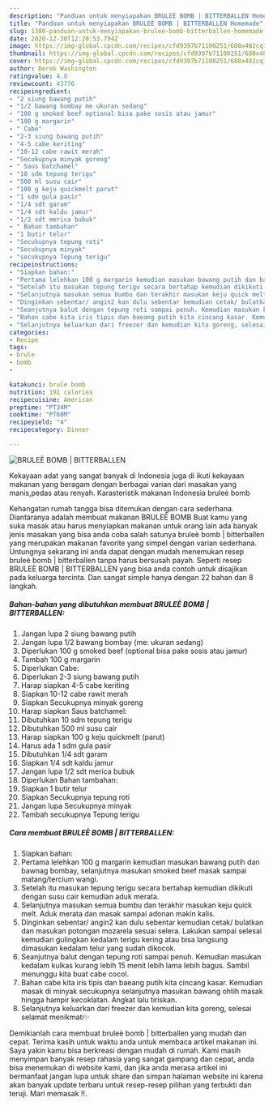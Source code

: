 ```yaml
---
description: "Panduan untuk menyiapakan BRULEÈ BOMB | BITTERBALLEN Homemade"
title: "Panduan untuk menyiapakan BRULEÈ BOMB | BITTERBALLEN Homemade"
slug: 1380-panduan-untuk-menyiapakan-brulee-bomb-bitterballen-homemade
date: 2020-12-30T12:20:53.794Z
image: https://img-global.cpcdn.com/recipes/cfd9397b71100251/680x482cq70/brulee-bomb-bitterballen-foto-resep-utama.jpg
thumbnail: https://img-global.cpcdn.com/recipes/cfd9397b71100251/680x482cq70/brulee-bomb-bitterballen-foto-resep-utama.jpg
cover: https://img-global.cpcdn.com/recipes/cfd9397b71100251/680x482cq70/brulee-bomb-bitterballen-foto-resep-utama.jpg
author: Derek Washington
ratingvalue: 4.8
reviewcount: 43776
recipeingredient:
- "2 siung bawang putih"
- "1/2 bawang bombay me ukuran sedang"
- "100 g smoked beef optional bisa pake sosis atau jamur"
- "100 g margarin"
- " Cabe"
- "2-3 siung bawang putih"
- "4-5 cabe keriting"
- "10-12 cabe rawit merah"
- "Secukupnya minyak goreng"
- " Saus batchamel"
- "10 sdm tepung terigu"
- "500 ml susu cair"
- "100 g keju quickmelt parut"
- "1 sdm gula pasir"
- "1/4 sdt garam"
- "1/4 sdt kaldu jamur"
- "1/2 sdt merica bubuk"
- " Bahan tambahan"
- "1 butir telur"
- "Secukupnya tepung roti"
- "Secukupnya minyak"
- "secukupnya Tepung terigu"
recipeinstructions:
- "Siapkan bahan:"
- "Pertama lelehkan 100 g margarin kemudian masukan bawang putih dan bawnag bombay, selanjutnya masukan smoked beef masak sampai matang/tercium wangi."
- "Setelah itu masukan tepung terigu secara bertahap kemudian dikikuti dengan susu cair kemudian aduk merata."
- "Selanjutnya masukan semua bumbu dan terakhir masukan keju quick melt. Aduk merata dan masak sampai adonan makin kalis."
- "Dinginkan sebentar/ angin2 kan dulu sebentar kemudian cetak/ bulatkan dan masukan potongan mozarela sesuai selera. Lakukan sampai selesai kemudian gulingkan kedalam terigu kering atau bisa langsung dimasukan kedalam telur yang sudah dikocok."
- "Seanjutnya balut dengan tepung roti sampai penuh. Kemudian masukan kedalam kulkas kurang lebih 15 menit lebih lama lebih bagus. Sambil menunggu kita buat cabe cocol."
- "Bahan cabe kita iris tipis dan baeang putih kita cincang kasar. Kemudian masak di minyak secukupnya selanjutnya masukan bawang ohtih masak hingga hampir kecoklatan. Angkat lalu tiriskan."
- "Selanjutnya keluarkan dari freezer dan kemudian kita goreng, selesai selamat menikmati✨"
categories:
- Recipe
tags:
- brule
- bomb
- 

katakunci: brule bomb  
nutrition: 191 calories
recipecuisine: American
preptime: "PT34M"
cooktime: "PT60M"
recipeyield: "4"
recipecategory: Dinner

---
```



![BRULEÈ BOMB | BITTERBALLEN](https://img-global.cpcdn.com/recipes/cfd9397b71100251/680x482cq70/brulee-bomb-bitterballen-foto-resep-utama.jpg)

Kekayaan adat yang sangat banyak di Indonesia juga di ikuti kekayaan makanan yang beragam dengan berbagai varian dari masakan yang manis,pedas atau renyah. Karasteristik makanan Indonesia bruleè bomb 



Kehangatan rumah tangga bisa ditemukan dengan cara sederhana. Diantaranya adalah membuat makanan BRULEÈ BOMB 
Buat kamu yang suka masak atau harus menyiapkan makanan untuk orang lain ada banyak jenis masakan yang bisa anda coba salah satunya bruleè bomb | bitterballen yang merupakan makanan favorite yang simpel dengan varian sederhana. Untungnya sekarang ini anda dapat dengan mudah menemukan resep bruleè bomb | bitterballen tanpa harus bersusah payah.
Seperti resep BRULEÈ BOMB | BITTERBALLEN yang bisa anda contoh untuk disajikan pada keluarga tercinta. Dan sangat simple hanya dengan 22 bahan dan 8 langkah.


<!--inarticleads1-->

##### Bahan-bahan yang dibutuhkan membuat BRULEÈ BOMB | BITTERBALLEN:

1. Jangan lupa 2 siung bawang putih
1. Jangan lupa 1/2 bawang bombay (me: ukuran sedang)
1. Diperlukan 100 g smoked beef (optional bisa pake sosis atau jamur)
1. Tambah 100 g margarin
1. Diperlukan  Cabe:
1. Diperlukan 2-3 siung bawang putih
1. Harap siapkan 4-5 cabe keriting
1. Siapkan 10-12 cabe rawit merah
1. Siapkan Secukupnya minyak goreng
1. Harap siapkan  Saus batchamel:
1. Dibutuhkan 10 sdm tepung terigu
1. Dibutuhkan 500 ml susu cair
1. Harap siapkan 100 g keju quickmelt (parut)
1. Harus ada 1 sdm gula pasir
1. Dibutuhkan 1/4 sdt garam
1. Siapkan 1/4 sdt kaldu jamur
1. Jangan lupa 1/2 sdt merica bubuk
1. Diperlukan  Bahan tambahan:
1. Siapkan 1 butir telur
1. Siapkan Secukupnya tepung roti
1. Jangan lupa Secukupnya minyak
1. Tambah secukupnya Tepung terigu




<!--inarticleads2-->

##### Cara membuat  BRULEÈ BOMB | BITTERBALLEN:

1. Siapkan bahan:
1. Pertama lelehkan 100 g margarin kemudian masukan bawang putih dan bawnag bombay, selanjutnya masukan smoked beef masak sampai matang/tercium wangi.
1. Setelah itu masukan tepung terigu secara bertahap kemudian dikikuti dengan susu cair kemudian aduk merata.
1. Selanjutnya masukan semua bumbu dan terakhir masukan keju quick melt. Aduk merata dan masak sampai adonan makin kalis.
1. Dinginkan sebentar/ angin2 kan dulu sebentar kemudian cetak/ bulatkan dan masukan potongan mozarela sesuai selera. Lakukan sampai selesai kemudian gulingkan kedalam terigu kering atau bisa langsung dimasukan kedalam telur yang sudah dikocok.
1. Seanjutnya balut dengan tepung roti sampai penuh. Kemudian masukan kedalam kulkas kurang lebih 15 menit lebih lama lebih bagus. Sambil menunggu kita buat cabe cocol.
1. Bahan cabe kita iris tipis dan baeang putih kita cincang kasar. Kemudian masak di minyak secukupnya selanjutnya masukan bawang ohtih masak hingga hampir kecoklatan. Angkat lalu tiriskan.
1. Selanjutnya keluarkan dari freezer dan kemudian kita goreng, selesai selamat menikmati✨




Demikianlah cara membuat bruleè bomb | bitterballen yang mudah dan cepat. Terima kasih untuk waktu anda untuk membaca artikel makanan ini. Saya yakin kamu bisa berkreasi dengan mudah di rumah. Kami masih menyimpan banyak resep rahasia yang sangat gampang dan cepat, anda bisa menemukan di website kami, dan jika anda merasa artikel ini bermanfaat jangan lupa untuk share dan simpan halaman website ini karena akan banyak update terbaru untuk resep-resep pilihan yang terbukti dan teruji. Mari memasak !!. 
